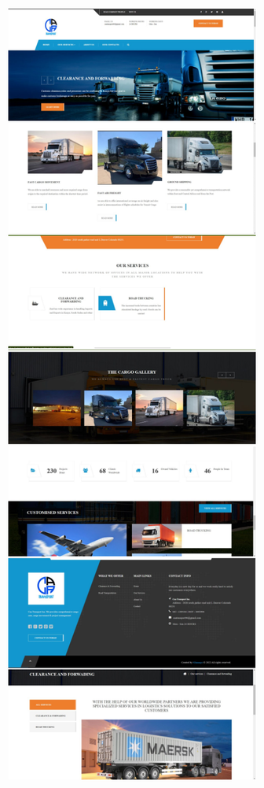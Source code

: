 <img src="https://github.com/MehulVariya/Transport-Service/blob/main/img/first.jpg"/>\
<img src="https://github.com/MehulVariya/Transport-Service/blob/main/img/second.jpg"/>
<img src="https://github.com/MehulVariya/Transport-Service/blob/main/img/third.jpg"/>
<img src="https://github.com/MehulVariya/Transport-Service/blob/main/img/fourth.jpg"/>
<img src="https://github.com/MehulVariya/Transport-Service/blob/main/img/fifth.jpg"/>
<img src="https://github.com/MehulVariya/Transport-Service/blob/main/img/six.jpg"/>
<img src="https://github.com/MehulVariya/Transport-Service/blob/main/img/seven.jpg"/>
